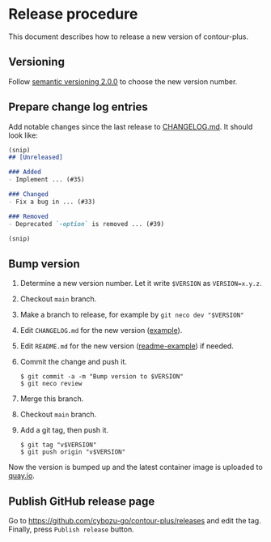 Release procedure
=================

This document describes how to release a new version of contour-plus.

Versioning
----------

Follow [semantic versioning 2.0.0][semver] to choose the new version number.

Prepare change log entries
--------------------------

Add notable changes since the last release to [CHANGELOG.md](CHANGELOG.md).
It should look like:

```markdown
(snip)
## [Unreleased]

### Added
- Implement ... (#35)

### Changed
- Fix a bug in ... (#33)

### Removed
- Deprecated `-option` is removed ... (#39)

(snip)
```

Bump version
------------

1. Determine a new version number.  Let it write `$VERSION` as `VERSION=x.y.z`.
2. Checkout `main` branch.
3. Make a branch to release, for example by `git neco dev "$VERSION"`
4. Edit `CHANGELOG.md` for the new version ([example][]).
5. Edit `README.md` for the new version ([readme-example][]) if needed.
6. Commit the change and push it.

    ```console
    $ git commit -a -m "Bump version to $VERSION"
    $ git neco review
    ```
7. Merge this branch.
8. Checkout `main` branch.
9. Add a git tag, then push it.

    ```console
    $ git tag "v$VERSION"
    $ git push origin "v$VERSION"
    ```

Now the version is bumped up and the latest container image is uploaded to [quay.io](https://quay.io/cybozu/contour-plus).

Publish GitHub release page
---------------------------

Go to https://github.com/cybozu-go/contour-plus/releases and edit the tag.
Finally, press `Publish release` button.


[semver]: https://semver.org/spec/v2.0.0.html
[example]: https://github.com/cybozu-go/etcdpasswd/commit/77d95384ac6c97e7f48281eaf23cb94f68867f79
[readme-example]: https://github.com/cybozu-go/contour-plus/commit/858163c5bee47fbf9f5fe2f2a28c7b997e23d7da
